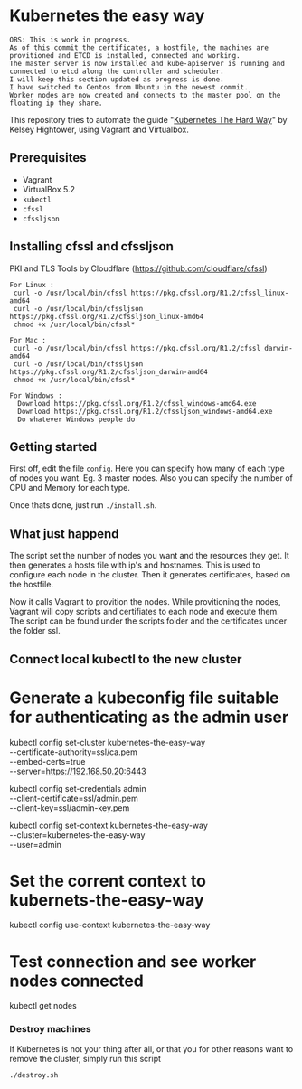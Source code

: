 # Kubernetes the easy way

```
OBS: This is work in progress. 
As of this commit the certificates, a hostfile, the machines are provitioned and ETCD is installed, connected and working. 
The master server is now installed and kube-apiserver is running and connected to etcd along the controller and scheduler.
I will keep this section updated as progress is done.
I have switched to Centos from Ubuntu in the newest commit.
Worker nodes are now created and connects to the master pool on the floating ip they share.
```

This repository tries to automate the guide "[Kubernetes The Hard Way](https://github.com/kelseyhightower/kubernetes-the-hard-way)" by Kelsey Hightower, using Vagrant and Virtualbox.

## Prerequisites

- Vagrant
- VirtualBox 5.2
- `kubectl`
- `cfssl`
- `cfssljson`

## Installing cfssl and cfssljson
PKI and TLS Tools by Cloudflare (https://github.com/cloudflare/cfssl)
```
For Linux :
 curl -o /usr/local/bin/cfssl https://pkg.cfssl.org/R1.2/cfssl_linux-amd64
 curl -o /usr/local/bin/cfssljson https://pkg.cfssl.org/R1.2/cfssljson_linux-amd64
 chmod +x /usr/local/bin/cfssl*

For Mac :
 curl -o /usr/local/bin/cfssl https://pkg.cfssl.org/R1.2/cfssl_darwin-amd64
 curl -o /usr/local/bin/cfssljson https://pkg.cfssl.org/R1.2/cfssljson_darwin-amd64
 chmod +x /usr/local/bin/cfssl*

For Windows :
  Download https://pkg.cfssl.org/R1.2/cfssl_windows-amd64.exe
  Download https://pkg.cfssl.org/R1.2/cfssljson_windows-amd64.exe
  Do whatever Windows people do
```

## Getting started
First off, edit the file `config`. Here you can specify how many of each type of nodes you want. Eg. 3 master nodes. Also you can specify the number of CPU and Memory for each type.

Once thats done, just run `./install.sh`.

## What just happend
The script set the number of nodes you want and the resources they get. It then generates a hosts file with ip's and hostnames. This is used to configure each node in the cluster. Then it generates certificates, based on the hostfile. 

Now it calls Vagrant to provition the nodes. While provitioning the nodes, Vagrant will copy scripts and certifiates to each node and execute them. The script can be found under the scripts folder and the certificates under the folder ssl.

## Connect local kubectl to the new cluster
# Generate a kubeconfig file suitable for authenticating as the admin user
kubectl config set-cluster kubernetes-the-easy-way \
  --certificate-authority=ssl/ca.pem \
  --embed-certs=true \
  --server=https://192.168.50.20:6443

kubectl config set-credentials admin \
  --client-certificate=ssl/admin.pem \
  --client-key=ssl/admin-key.pem

kubectl config set-context kubernetes-the-easy-way \
  --cluster=kubernetes-the-easy-way \
  --user=admin

# Set the corrent context to kubernets-the-easy-way
kubectl config use-context kubernetes-the-easy-way

# Test connection and see worker nodes connected
kubectl get nodes

### Destroy machines
If Kubernetes is not your thing after all, or that you for other reasons want to remove the cluster, simply run this script 
```sh
./destroy.sh
```
